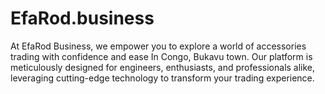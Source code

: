 # EfaRod.business
At EfaRod Business, we empower you to explore a world of accessories trading with confidence and ease In Congo, Bukavu town. Our platform is meticulously designed for engineers, enthusiasts, and professionals alike, leveraging cutting-edge technology to transform your trading experience.
